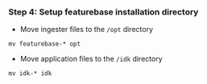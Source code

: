 ### Step 4: Setup featurebase installation directory

* Move ingester files to the `/opt` directory

```
mv featurebase-* opt
```

* Move application files to the `/idk` directory

```
mv idk-* idk
```
